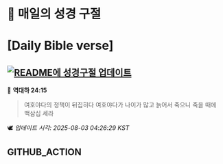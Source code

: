 # 🙏 매일의 성경 구절
# [Daily Bible verse]
## [![README에 성경구절 업데이트](https://github.com/DONGSUKA/first_test/actions/workflows/update-readme-bible.yml/badge.svg)](https://github.com/DONGSUKA/first_test/actions/workflows/update-readme-bible.yml)
<!-- START_BIBLE_VERSE -->
📖 **역대하 24:15**
> 여호야다의 정책이 뒤집히다 여호야다가 나이가 많고 늙어서 죽으니 죽을 때에 백삼십 세라

🕊️ _업데이트 시각: 2025-08-03 04:26:29 KST_
  <!-- END_BIBLE_VERSE -->
## GITHUB_ACTION
